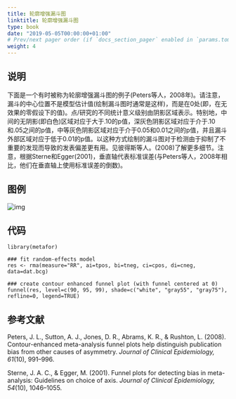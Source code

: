 ```yaml
---
title: 轮廓增强漏斗图
linktitle: 轮廓增强漏斗图
type: book
date: "2019-05-05T00:00:00+01:00"
# Prev/next pager order (if `docs_section_pager` enabled in `params.toml`)
weight: 4
---
```


## 说明

下面是一个有时被称为轮廓增强漏斗图的例子(Peters等人，2008年)。请注意，漏斗的中心位置不是模型估计值(绘制漏斗图时通常是这样)，而是在0处(即，在无效果的零假设下的值)。点/研究的不同统计意义级别由阴影区域表示。特别地，中间的无阴影(即白色)区域对应于大于.10的p值，深灰色阴影区域对应于介于.10和.05之间的p值，中等灰色阴影区域对应于介于0.05和0.01之间的p值，并且漏斗外部区域对应于低于0.01的p值。以这种方式绘制的漏斗图对于检测由于抑制了不重要的发现而导致的发表偏差更有用。见彼得斯等人。(2008)了解更多细节。注意，根据Sterne和Egger(2001)，垂直轴代表标准误差(与Peters等人，2008年相比，他们在垂直轴上使用标准误差的倒数)。

## 图例

![img](https://i.loli.net/2021/03/11/5HUotD6LxXTRhPy.png)

## 代码

```
library(metafor)
 
### fit random-effects model
res <- rma(measure="RR", ai=tpos, bi=tneg, ci=cpos, di=cneg, data=dat.bcg)
 
### create contour enhanced funnel plot (with funnel centered at 0)
funnel(res, level=c(90, 95, 99), shade=c("white", "gray55", "gray75"), refline=0, legend=TRUE)
```

## 参考文献

Peters, J. L., Sutton, A. J., Jones, D. R., Abrams, K. R., & Rushton, L. (2008). Contour-enhanced meta-analysis funnel plots help distinguish publication bias from other causes of asymmetry. *Journal of Clinical Epidemiology, 61*(10), 991–996.

Sterne, J. A. C., & Egger, M. (2001). Funnel plots for detecting bias in meta-analysis: Guidelines on choice of axis. *Journal of Clinical Epidemiology, 54*(10), 1046–1055.